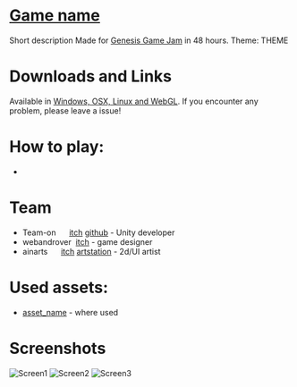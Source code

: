 # [Game name](link)  
Short description
Made for [Genesis Game Jam](https://genesisgamedevweek.com/jam) in 48 hours. Theme: THEME  

# Downloads and Links
Available in [Windows, OSX, Linux and WebGL](link). If you encounter any problem, please leave a issue! 

# How to play:
 * 
 
# Team 
 * Team-on      [itch](https://teamon.itch.io/) [github](https://github.com/Team-on) - Unity developer
 * webandrover  [itch](https://webandrover.itch.io/) - game designer
 * ainarts      [itch](link) [artstation](https://www.artstation.com/ainarts) - 2d/UI artist
 
# Used assets:
 * [asset_name](assetLink) - where used

# Screenshots
![Screen1](Screenshots/1.jpg)
![Screen2](Screenshots/2.jpg)
![Screen3](Screenshots/3.jpg)
